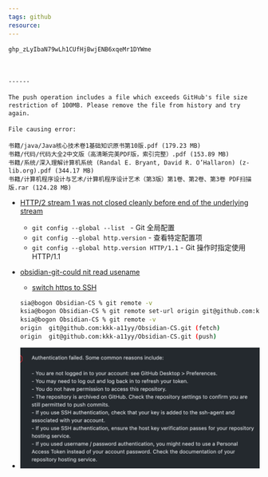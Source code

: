 ```yaml
---
tags: github 
resource: 
---
```


```
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



------

The push operation includes a file which exceeds GitHub's file size restriction of 100MB. Please remove the file from history and try again.

File causing error:

书籍/java/Java核心技术卷1基础知识原书第10版.pdf (179.23 MB)
书籍/代码/代码大全2中文版（高清晰完美PDF版，索引完整）.pdf (153.89 MB)
书籍/系统/深入理解计算机系统 (Randal E. Bryant, David R. O’Hallaron) (z-lib.org).pdf (344.17 MB)
书籍/计算机程序设计与艺术/计算机程序设计艺术（第3版）第1卷、第2卷、第3卷 PDF扫描版.rar (124.28 MB)
```

- [HTTP/2 stream 1 was not closed cleanly before end of the underlying stream](https://forum.manjaro.org/t/http-2-stream-1-was-not-closed-cleanly-before-end-of-the-underlying-stream/96725)
	- `git config --global --list `   -  Git 全局配置
	- `git config --global http.version`   - 查看特定配置项
	- `git config --global http.version HTTP/1.1`    - Git 操作时指定使用 HTTP/1.1
- [obsidian-git-could nit read usename](https://github.com/denolehov/obsidian-git/issues/254)
	- [switch https to SSH](https://docs.github.com/en/get-started/getting-started-with-git/managing-remote-repositories#switching-remote-urls-from-https-to-ssh)
	``` bash
	sia@bogon Obsidian-CS % git remote -v
	ksia@bogon Obsidian-CS % git remote set-url origin git@github.com:kkk-a11yy/Obsidian-CS.git
	ksia@bogon Obsidian-CS % git remote -v
	origin	git@github.com:kkk-a11yy/Obsidian-CS.git (fetch)
	origin	git@github.com:kkk-a11yy/Obsidian-CS.git (push)
	```


- ![](Pasted%20image%2020230804141432.png)

